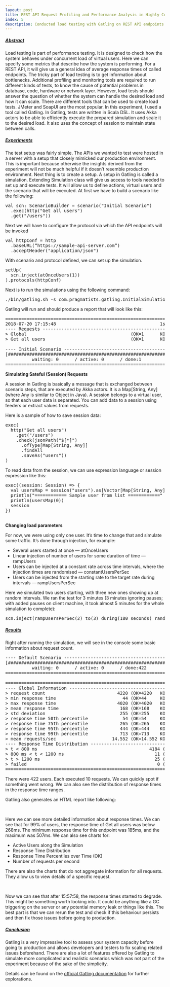 ```yaml
---
layout: post
title: REST API Request Profiling and Performance Analysis in Highly Concurrent Environments
index: 5
description: Conducted load testing with Gatling on REST API endpoints to profile API performances from various metrics such as throughput, response time, Database query performance, concurrency handling etc. Later optimized the APIs to achieve accepted level of performance. 
---
```


<h5><u>Abstract</u></h5>
Load testing is part of performance testing. It is designed to check how the system behaves under concurrent load of virtual users. 
Here we can specify some metrics that describe how the system is performing. For a REST API, it will give us a general idea of average 
response times of called endpoints. The tricky part of load testing is to get information about bottlenecks. Additional profiling and 
monitoring tools are required to run different kinds of tests, to know the cause of potential problems in database, code, hardware or network layer. 
However, load tests should answer the question of whether the system can handle the desired load and how it can scale.
There are different tools that can be used to create load tests. JMeter and SoapUI are the most popular. 
In this experiment, I used a tool called Gatling. In Gatling, tests are written in Scala DSL. It uses Akka actors to be able 
to efficiently execute the prepared simulation and scale it to the desired load. It also uses the concept of session to maintain state between calls.

<h5><u>Experiments</u></h5>
The test setup was fairly simple. The APIs we wanted to test were hosted in a server with a setup that closely mimicked our production environment. 
This is important because otherwise the insights derived from the experiment will not be much helpful if it doesn’t resemble production environment. 
Next thing is to create a setup. A setup in Gatling is called a simulation. Extending Simulation class will give us access to tools needed to set up and execute tests. 
It will allow us to define actions, virtual users and the scenario that will be executed.
At first we have to build a scenario like the following: 

<pre>
val scn: ScenarioBuilder = scenario("Initial Scenario")
  .exec(http("Get all users")
  .get("/users"))
</pre>

Next we will have to configure the protocol via which the API endpoints will be invoked

<pre>
val httpConf = http
  .baseURL(“https://sample-api-server.com“)
  .acceptHeader("application/json")
</pre>

With scenario and protocol defined, we can set up the simulation.
<pre>
setUp(
  scn.inject(atOnceUsers(1))
).protocols(httpConf)
</pre>

Next is to run the simulations using the following command:

<pre>
./bin/gatling.sh -s com.pragmatists.gatling.InitialSimulation
</pre>

Gatling will run and should produce a report that will look like this:

<pre>
====================================================================
2018-07-20 17:15:48                                       1s elapsed
---- Requests ------------------------------------------------------
> Global                                       (OK=1      KO=0     )
> Get all users                                (OK=1      KO=0     )
 
---- Initial Scenario ----------------------------------------------
[##############################################################]100%
          waiting: 0      / active: 0      / done:1
====================================================================
</pre>

<strong>Simulating Sateful (Session) Requests</strong>

A session in Gatling is basically a message that is exchanged between scenario steps, that are executed by Akka actors. It is a Map[String, Any] (where Any is similar to Object in Java). A session belongs to a virtual user, so that each user data is separated. You can add data to a session using feeders or extract values from requests.

Here is a sample of how to save session data:

<pre>
exec(
  http("Get all users")
    .get("/users")
    .check(jsonPath("$[*]")
      .ofType[Map[String, Any]]
      .findAll
      .saveAs("users"))
)
</pre>

To read data from the session, we can use expression language or session expression like this:

<pre>
exec((session: Session) => {
  val usersMap = session("users").as[Vector[Map[String, Any]]]
  println("============ Sample user from list ============"
  println(usersMap(0))
  session
})

</pre>

<strong>Changing load parameters</strong>

For now, we were using only one user. It’s time to change that and simulate some traffic. It’s done through injection, for example:
* Several users started at once — atOnceUsers
* Linear injection of number of users for some duration of time — rampUsers
* Users can be injected at a constant rate across time intervals, where the injection times are randomised — constantUsersPerSec
* Users can be injected from the starting rate to the target rate during intervals — rampUsersPerSec

Here we simulated two users starting, with three new ones showing up at random intervals. We ran the test for 3 minutes (3 minutes ignoring pauses; with added pauses on client machine, it took almost 5 minutes for the whole simulation to complete):
<pre>
scn.inject(rampUsersPerSec(2) to(3) during(180 seconds) randomized)
</pre>

<h5><u>Results</u></h5>
Right after running the simulation, we will see in the console some basic information about request count.

<pre>
---- Default Scenario ----------------------------------------------
[##############################################################]100%
          waiting: 0      / active: 0      / done:422
====================================================================

====================================================================
---- Global Information --------------------------------------------
> request count                           4220 (OK=4220   KO=0     )
> min response time                         44 (OK=44     KO=-     )
> max response time                       4020 (OK=4020   KO=-     )
> mean response time                       168 (OK=168    KO=-     )
> std deviation                            255 (OK=255    KO=-     )
> response time 50th percentile             54 (OK=54     KO=-     )
> response time 75th percentile            265 (OK=265    KO=-     )
> response time 95th percentile            444 (OK=444    KO=-     )
> response time 99th percentile            713 (OK=713    KO=-     )
> mean requests/sec                     14.552 (OK=14.552 KO=-     )
---- Response Time Distribution ------------------------------------
> t < 800 ms                                          4184 ( 99%)
> 800 ms < t < 1200 ms                                  11 (  0%)
> t > 1200 ms                                           25 (  1%)
> failed                                                 0 (  0%)
====================================================================
</pre>

There were 422 users. Each executed 10 requests. We can quickly spot if something went wrong. We can also see the distribution of response times in the response time ranges.

Gatling also generates an HTML report like following:

<div class="row">
    <div class="col-sm mt-3 mt-md-0">
        <img class="img-fluid rounded z-depth-1" src="{{ '/assets/img/html_report_sample.png' | relative_url }}" alt="" title="Gatling HTML"/>
    </div>
</div>
<br>

Here we can see more detailed information about response times. We can see that for 99% of users, the response time of Get all users was below 268ms. 
The minimum response time for this endpoint was 185ms, and the maximum was 507ms. We can also see charts for:
* Active Users along the Simulation
* Response Time Distribution
* Response Time Percentiles over Time (OK)
* Number of requests per second

There are also the charts that do not aggregate information for all requests. They allow us to view details of a specific request.

<div class="row">
    <div class="col-sm mt-3 mt-md-0">
        <img class="img-fluid rounded z-depth-1" src="{{ '/assets/img/gatling_response_time.png' | relative_url }}" alt="" title="Gatling Reponse Time"/>
    </div>
</div>
<br>

Now we can see that after 15:57:58, the response times started to degrade. This might be something worth looking into. 
It could be anything like a GC triggering on the server or any potential memory leak or things like this. The best part is that 
we can rerun the test and check if this behaviour persists and then fix those issues before going to production.

<h5><u>Conclusion</u></h5>
Gatling is a very impressive tool to assess your system capacity before going to production and allows developers and testers 
to fix scaling related issues beforehand. There are also a lot of features offered by Gatling to simulate more complicated and 
realistic scenarios which was not part of the experiment because of the sake of the simplicity. 

Details can be found on the [official Gatling documentation](https://gatling.io/docs/current/) for further explorations. 
